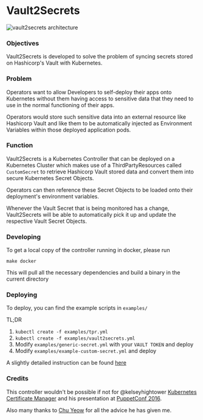 # Vault2Secrets

![vault2secrets architecture](https://cloud.githubusercontent.com/assets/68039/25882064/5712396c-3573-11e7-8e62-7c9a8c46290b.png)

### Objectives

Vault2Secrets is developed to solve the problem of syncing secrets stored on Hashicorp's Vault with Kubernetes.

### Problem

Operators want to allow Developers to self-deploy their apps onto Kubernetes without them having access to sensitive data that they need to use in the normal functioning of their apps.

Operators would store such sensitive data into an external resource like Hashicorp Vault and like them to be automatically injected as Environment Variables within those deployed application pods.

### Function

Vault2Secrets is a Kubernetes Controller that can be deployed on a Kubernetes Cluster which makes use of a ThirdPartyResources called `CustomSecret` to retrieve Hashicorp Vault stored data and convert them into secure Kubernetes Secret Objects.

Operators can then reference these Secret Objects to be loaded onto their deployment's environment variables.

Whenever the Vault Secret that is being monitored has a change, Vault2Secrets will be able to automatically pick it up and update the respective Vault Secret Objects.



### Developing

To get a local copy of the controller running in docker, please run

`make docker`

This will pull all the necessary dependencies and build a binary in the current directory

### Deploying

To deploy, you can find the example scripts in `examples/`

TL;DR

1. `kubectl create -f examples/tpr.yml`
2. `kubectl create -f examples/vault2secrets.yml`
3. Modify `examples/generic-secret.yml` with your `VAULT TOKEN` and deploy
4. Modify `examples/example-custom-secret.yml` and deploy

A slightly detailed instruction can be found [here](docs/gettingstarted.md)
### Credits

This controller wouldn't be possible if not for @kelseyhightower [Kubernetes Certificate Manager](https://github.com/kelseyhightower/kube-cert-manager) and his presentation at [PuppetConf 2016](https://www.youtube.com/watch?v=HlAXp0-M6SY).

Also many thanks to [Chu Yeow](http://twitter.com/chuyeow) for all the advice he has given me.
